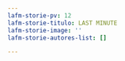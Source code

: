 ```yaml
---
lafm-storie-pv: 12
lafm-storie-titulo: LAST MINUTE
lafm-storie-image: ''
lafm-storie-autores-list: []

---
```

